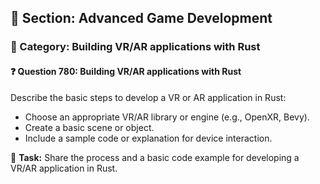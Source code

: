 ## 📘 Section: Advanced Game Development  
### 🔹 Category: Building VR/AR applications with Rust  
#### ❓ Question 780: Building VR/AR applications with Rust

Describe the basic steps to develop a VR or AR application in Rust:

- Choose an appropriate VR/AR library or engine (e.g., OpenXR, Bevy).
- Create a basic scene or object.
- Include a sample code or explanation for device interaction.

🔧 **Task:** Share the process and a basic code example for developing a VR/AR application in Rust.
